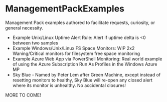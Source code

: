 # ManagementPackExamples
Management Pack examples authored to facilitate requests, curiosity, or general necessity.

- Example Unix/Linux Uptime Alert Rule: Alert if uptime delta is <0 between two samples
- Example Windows/Unix/Linux FS Space Monitors: WIP 2x2 Waning/Critical monitors for filesystem free space monitoring
- Example Azure Web App via PowerShell Monitoring: Real world example of using the Azure Subscription Run As Profiles in the Windows Azure MP
- Sky Blue - Named by Peter Lem after Green Machine, except instead of resetting monitors to healthy, Sky Blue will re-open any closed alert where its monitor is unhealthy. No accidental closures!

MORE TO COME!
